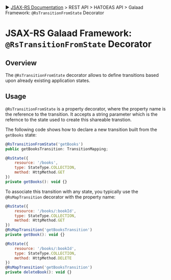 :arrow_forward: [JSAX-RS Documentation](./jsax-rs-reference.md) > REST API > HATOEAS API > Galaad Framework: `@RsTransitionFromState` Decorator

# JSAX-RS Galaad Framework: `@RsTransitionFromState` Decorator

## Overview

The `@RsTransitionFromState` decorator allows to define transitions based upon already existing application states.

## Usage

`@RsTransitionFromState` is a property decorator, where the property name is the reference to the transition. It accepts a string parameter which is the refernce to the state used to create this shareable transtion.

The following code shows how to declare a new transition built from the `getBooks` state:

```javascript
@RsTransitionFromState('getBooks')
public getBooksTransition: TransitionMapping;

@RsState({
    resource: '/books',
    type: StateType.COLLECTION,
    method: HttpMethod.GET
})
private getBooks(): void {}
```

To associate this transition with any state, you typically use the `@RsMapTransition` decorator with the property name:

```javascript
@RsState({
    resource: '/books/:bookId',
    type: StateType.COLLECTION,
    method: HttpMethod.GET
})
@RsMapTransition('getBooksTransition')
private getBook(): void {}

@RsState({
    resource: '/books/:bookId',
    type: StateType.COLLECTION,
    method: HttpMethod.DELETE
})
@RsMapTransition('getBooksTransition')
private deleteBook(): void {}
```
